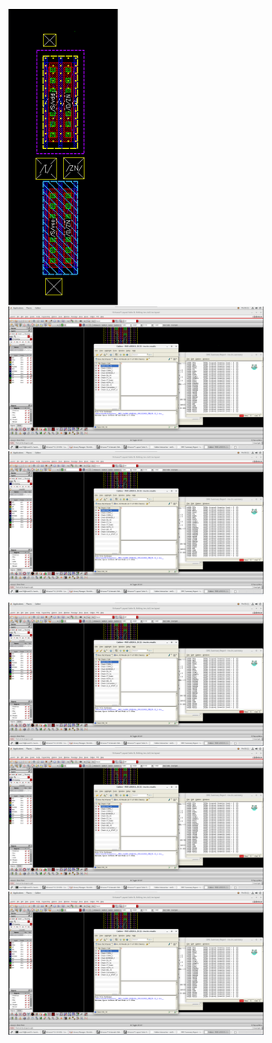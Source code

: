 ![](https://raw.githubusercontent.com/acdefg/cdn/main/obsidian/20221028015609.png)
![](https://raw.githubusercontent.com/acdefg/cdn/main/obsidian/20221028031139.png)
![](https://raw.githubusercontent.com/acdefg/cdn/main/obsidian/20221028031139.png)

![](https://raw.githubusercontent.com/acdefg/cdn/main/obsidian/20221028031139.png)
![](https://raw.githubusercontent.com/acdefg/cdn/main/obsidian/20221028031139.png)
![](https://raw.githubusercontent.com/acdefg/cdn/main/obsidian/20221028031139.png)


